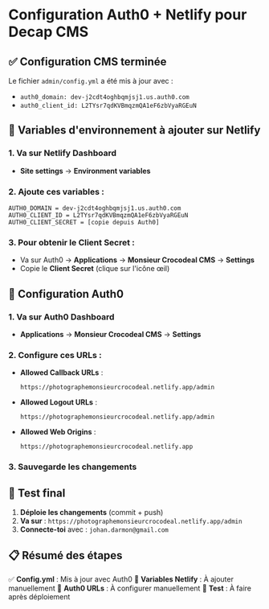 # Configuration Auth0 + Netlify pour Decap CMS

## ✅ Configuration CMS terminée

Le fichier `admin/config.yml` a été mis à jour avec :
- `auth0_domain: dev-j2cdt4oghbqmjsj1.us.auth0.com`
- `auth0_client_id: L2TYsr7qdKVBmqzmQA1eF6zbVyaRGEuN`

## 🔧 Variables d'environnement à ajouter sur Netlify

### 1. Va sur Netlify Dashboard
- **Site settings** → **Environment variables**

### 2. Ajoute ces variables :
```
AUTH0_DOMAIN = dev-j2cdt4oghbqmjsj1.us.auth0.com
AUTH0_CLIENT_ID = L2TYsr7qdKVBmqzmQA1eF6zbVyaRGEuN
AUTH0_CLIENT_SECRET = [copie depuis Auth0]
```

### 3. Pour obtenir le Client Secret :
- Va sur Auth0 → **Applications** → **Monsieur Crocodeal CMS** → **Settings**
- Copie le **Client Secret** (clique sur l'icône œil)

## 🔧 Configuration Auth0

### 1. Va sur Auth0 Dashboard
- **Applications** → **Monsieur Crocodeal CMS** → **Settings**

### 2. Configure ces URLs :
- **Allowed Callback URLs** : 
  ```
  https://photographemonsieurcrocodeal.netlify.app/admin
  ```
- **Allowed Logout URLs** : 
  ```
  https://photographemonsieurcrocodeal.netlify.app/admin
  ```
- **Allowed Web Origins** : 
  ```
  https://photographemonsieurcrocodeal.netlify.app
  ```

### 3. Sauvegarde les changements

## 🚀 Test final

1. **Déploie les changements** (commit + push)
2. **Va sur** : `https://photographemonsieurcrocodeal.netlify.app/admin`
3. **Connecte-toi** avec : `johan.darmon@gmail.com`

## 📋 Résumé des étapes

✅ **Config.yml** : Mis à jour avec Auth0
🔄 **Variables Netlify** : À ajouter manuellement
🔄 **Auth0 URLs** : À configurer manuellement
🔄 **Test** : À faire après déploiement
